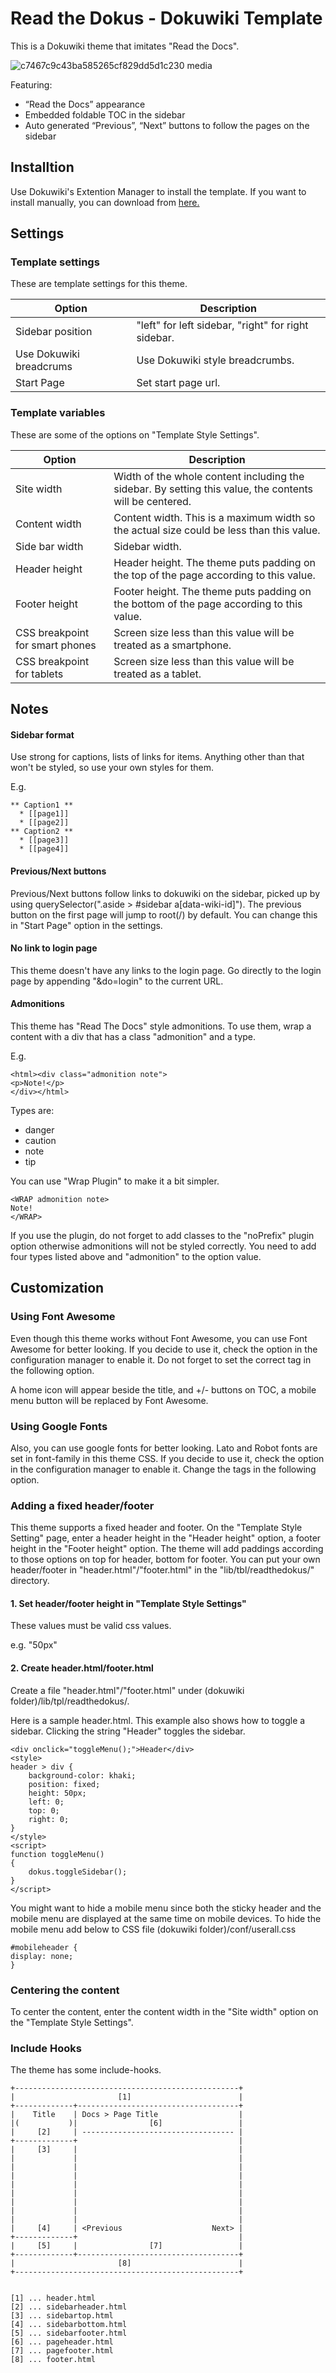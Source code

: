 # Read the Dokus - Dokuwiki Template

This is a Dokuwiki theme that imitates "Read the Docs". 

![c7467c9c43ba585265cf829dd5d1c230 media](https://user-images.githubusercontent.com/49435291/164868953-d272c665-57e4-4c17-87c1-8b238b5ea5d3.png)

Featuring:
- “Read the Docs” appearance
- Embedded foldable TOC in the sidebar
- Auto generated “Previous”, “Next” buttons to follow the pages on the sidebar

## Installtion

Use Dokuwiki's Extention Manager to install the template. If you want to install manually, you can download from [here.](https://github.com/my17560/dokuwiki-template-readthedokus/archive/refs/heads/main.zip)

## Settings

### Template settings ###

These are template settings for this theme.

|Option|Description|
-------|------------
|Sidebar position|"left" for left sidebar, "right" for right sidebar. |
|Use Dokuwiki breadcrums|Use Dokuwiki style breadcrumbs.|
|Start Page|Set start page url.|

### Template variables ###

These are some of the options on "Template Style Settings".

|Option|Description|
-------|------------
|Site width|Width of the whole content including the sidebar. By setting this value, the contents will be centered.|
|Content width|Content width. This is a maximum width so the actual size could be less than this value.|
|Side bar width|Sidebar width.|
|Header height|Header height. The theme puts padding on the top of the page according to this value.|
|Footer height|Footer height. The theme puts padding on the bottom of the page according to this value.|
|CSS breakpoint for smart phones|Screen size less than this value will be treated as a smartphone.|
|CSS breakpoint for tablets|Screen size less than this value will be treated as a tablet. |

## Notes

#### Sidebar format ####

Use strong for captions, lists of links for items. Anything other than that won't be styled, so use your own styles for them.

E.g.
```
** Caption1 **
  * [[page1]]
  * [[page2]]
** Caption2 **
  * [[page3]]
  * [[page4]]
```

#### Previous/Next buttons ####

Previous/Next buttons follow links to dokuwiki on the sidebar, picked up by using querySelector(".aside > #sidebar a[data-wiki-id]"). The previous button on the first page will jump to root(/) by default. You can change this in "Start Page" option in the settings.

#### No link to login page ####

This theme doesn't have any links to the login page. Go directly to the login page by appending "&do=login" to the current URL.

#### Admonitions ####

This theme has "Read The Docs" style admonitions. To use them, wrap a content with a div that has a class "admonition" and a type.

E.g.
```
<html><div class="admonition note">
<p>Note!</p>
</div></html>
```

Types are:
- danger
- caution
- note
- tip

You can use "Wrap Plugin" to make it a bit simpler.

```
<WRAP admonition note>
Note!
</WRAP>
```

If you use the plugin, do not forget to add classes to the "noPrefix" plugin option otherwise admonitions will not be styled correctly. You need to add four types listed above and "admonition" to the option value.

## Customization

### Using Font Awesome ###

Even though this theme works without Font Awesome, you can use Font Awesome for better looking. If you decide to use it, check the option in the configuration manager to enable it. Do not forget to set the correct tag in the following option.

A home icon will appear beside the title, and +/- buttons on TOC, a mobile menu button will be replaced by Font Awesome.

### Using Google Fonts ###

Also, you can use google fonts for better looking. Lato and Robot fonts are set in font-family in this theme CSS. If you decide to use it, check the option in the configuration manager to enable it. Change the tags in the following option.

### Adding a fixed header/footer ###

This theme supports a fixed header and footer. On the "Template Style Setting" page, enter a header height in the "Header height" option, a footer height in the "Footer height" option. The theme will add paddings according to those options on top for header, bottom for footer. You can put your own header/footer in "header.html"/"footer.html" in the "lib/tbl/readthedokus/" directory. 

#### 1. Set header/footer height in "Template Style Settings" ####

These values must be valid css values.

e.g. "50px"

#### 2. Create header.html/footer.html ####

Create a file "header.html"/"footer.html" under (dokuwiki folder)/lib/tpl/readthedokus/.

Here is a sample header.html. This example also shows how to toggle a sidebar. Clicking the string "Header" toggles the sidebar.

```
<div onclick="toggleMenu();">Header</div>
<style>
header > div {
	background-color: khaki;
	position: fixed;
	height: 50px;
	left: 0;
	top: 0;
	right: 0;
}
</style>
<script>
function toggleMenu()
{
	dokus.toggleSidebar();
}
</script>
```

You might want to hide a mobile menu since both the sticky header and the mobile menu are displayed at the same time on mobile devices. To hide the mobile menu add below to CSS file (dokuwiki folder)/conf/userall.css

```
#mobileheader {
display: none;
}
```

### Centering the content ###

To center the content, enter the content width in the "Site width" option on the "Template Style Settings".

### Include Hooks ###

The theme has some include-hooks.

```
+--------------------------------------------------+
|                       [1]                        |
+-------------+------------------------------------+
|    Title    | Docs > Page Title                  |
|(           )|                [6]                 |
|     [2]     | ---------------------------------- |
+-------------+                                    |
|     [3]     |                                    |
|             |                                    |
|             |                                    |
|             |                                    |
|             |                                    |
|             |                                    |
|             |                                    |
|             |                                    |
|             |                                    |
|     [4]     | <Previous                    Next> |
+-------------+                                    |
|     [5]     |                [7]                 |
+-------------+------------------------------------+
|                       [8]                        |
+--------------------------------------------------+


[1] ... header.html
[2] ... sidebarheader.html
[3] ... sidebartop.html
[4] ... sidebarbottom.html
[5] ... sidebarfooter.html
[6] ... pageheader.html
[7] ... pagefooter.html
[8] ... footer.html
```
